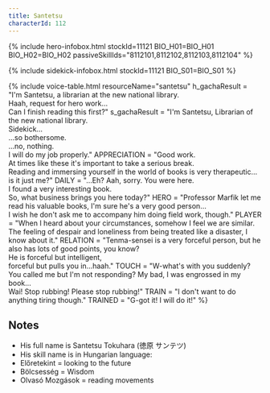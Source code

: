 ```yaml
---
title: Santetsu
characterId: 112
---
```


{% include hero-infobox.html stockId=11121 BIO_H01=BIO_H01 BIO_H02=BIO_H02 passiveSkillIds="8112101,8112102,8112103,8112104" %}

{% include sidekick-infobox.html stockId=11121 BIO_S01=BIO_S01 %}

{% include voice-table.html resourceName="santetsu"
h_gachaResult = "I'm Santetsu, a librarian at the new national library.<br>Haah, request for hero work…<br>Can I finish reading this first?"
s_gachaResult = "I'm Santetsu, Librarian of the new national library.<br>Sidekick…<br>…so bothersome.<br>…no, nothing.<br>I will do my job properly."
APPRECIATION = "Good work.<br>At times like these it's important to take a serious break.<br>Reading and immersing yourself in the world of books is very therapeutic…is it just me?"
DAILY = "…Eh? Aah, sorry. You were here.<br>I found a very interesting book.<br>So, what business brings you here today?"
HERO = "Professor Marfik let me read his valuable books, I'm sure he's a very good person…<br>I wish he don't ask me to accompany him doing field work, though."
PLAYER = "When I heard about your circumstances, somehow I feel we are similar.<br>The feeling of despair and loneliness from being treated like a disaster, I know about it."
RELATION = "Tenma-sensei is a very forceful person, but he also has lots of good points, you know?<br>He is forceful but intelligent,<br>forceful but pulls you in…haah."
TOUCH = "W-what's with you suddenly?<br>You called me but I'm not responding? My bad, I was engrossed in my book…<br>Wai! Stop rubbing! Please stop rubbing!"
TRAIN = "I don't want to do anything tiring though."
TRAINED = "G-got it! I will do it!"
%}

## Notes
- His full name is Santetsu Tokuhara (徳原 サンテツ)
- His skill name is in Hungarian language:
 - Előretekint = looking to the future
 - Bölcsesség = Wisdom
 - Olvasó Mozgások = reading movements
